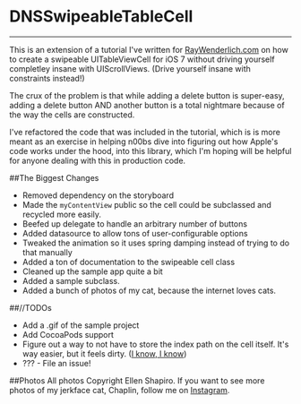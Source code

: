 DNSSwipeableTableCell
====
----

This is an extension of a tutorial I've written for [RayWenderlich.com](http://www.raywenderlich.com) on how to create a swipeable UITableViewCell for iOS 7 without driving yourself completley insane with UIScrollViews. (Drive yourself insane with constraints instead!)

The crux of the problem is that while adding a delete button is super-easy, adding a delete button AND another button is a total nightmare because of the way the cells are constructed. 

I've refactored the code that was included in the tutorial, which is is more meant as an exercise in helping n00bs dive into figuring out how Apple's code works under the hood, into this library, which I'm hoping will be helpful for anyone dealing with this in production code. 

##The Biggest Changes
* Removed dependency on the storyboard
* Made the `myContentView` public so the cell could be subclassed and recycled more easily.
* Beefed up delegate to handle an arbitrary number of buttons
* Added datasource to allow tons of user-configurable options
* Tweaked the animation so it uses spring damping instead of trying to do that manually
* Added a ton of documentation to the swipeable cell class
* Cleaned up the sample app quite a bit
* Added a sample subclass.
* Added a bunch of photos of my cat, because the internet loves cats. 

##//TODOs
* Add a .gif of the sample project
* Add CocoaPods support
* Figure out a way to not have to store the index path on the cell itself. It's way easier, but it feels dirty. ([I know, I know](http://shirt.woot.com/offers/she-is-reported-to-have-said-that-before))
* ??? - File an issue!


##Photos
All photos Copyright Ellen Shapiro. If you want to see more photos of my jerkface cat, Chaplin, follow me on [Instagram](http://instagram.com/loudguitars).